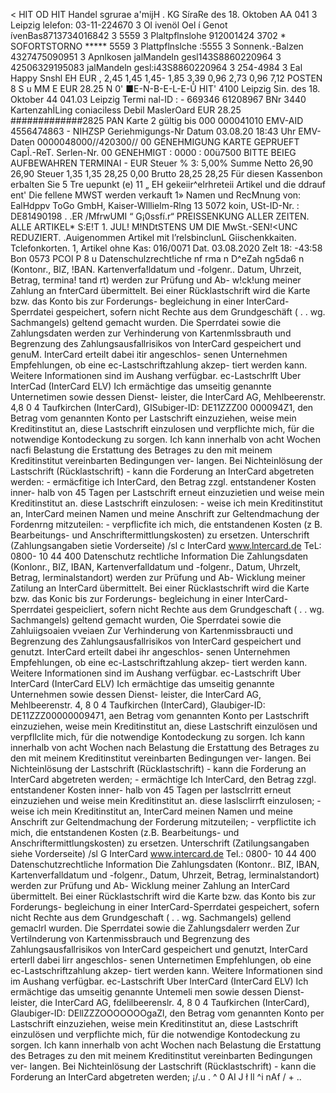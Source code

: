 < HIT OD HIT Handel sgrurae a'mijH . KG SíraRe des 18. Oktoben AA 041 3 Leipzig lelefon: 03-11-224670 3 Ol ivenöl Oel í Genot ívenBas8713734016842 3 5559 3 Plaltpflnslohe 912001424 3702 * SOFORTSTORNO ***** 5559 3 Plattpflnslche :5555 3 Sonnenk.-Balzen 4327475090951 3 Apnlkosen jalMandeln gesl143S8860220964 3 42506329195083 jalMandeln gesl:i43S8860220964 3 254-4984 3 Eal Happy Snshl EH EUR , 2,45 1,45 1,45- 1,85 3,39 0,96 2,73 0,96 7,12 POSTEN 8 S u MM E EUR 28.25 N 0' ■E-N-B-E-L-E-Ũ HIT' 4100 Leipzig Sin. des 18. Oktober 44 041.03 Leipzig Termi nal-ID : - 669346 61208967 BNr 3440 KartenzahİLing coniaciless Debil MaslerOard EUR 28.25 #############2825 PAN Karte 2 gültig bis 000 000041010 EMV-AID 4556474863 - NIHZSP Geriehmigungs-Nr Datum 03.08.20 18:43 Uhr EMV-Daten 0000048000//420300// 00 GENEHMIGUNG KARTE GEPRUEFT CapÎ.-ReT. Serlen-Nr. 00 GENEHMIGT : 0000 : 00ü7500 BITTE BEIEG AUFBEWAHREN TERMINAI - EUR Steuer % 3: 5,00% Summe Netto 26,90 26,90 Steuer 1,35 1,35 28,25 0,00 Brutto 28,25 28,25 Für diesen Kassenbon erbalten Sie 5 Tre uepunkt (e) 11 „ EH gekeiir^elrhreteii Artikel und die ddrauf ent' Die fellene MWST werden verkauft 1» Namen und RecMnung von: EalHdppv ToGo GmbH, Kaiser-Wlllielm-Rlng 13 5072 koin, USt-ID-Nr. : DE81490198 . .ER /MfrwUMI “ G¡0ssfí.r“ PREISSENKUNG ALLER ZEITEN. ALLE ARTIKEL* S:E!T 1. JUL! M!NDtSTENS UM DIE MwSt.-SEN!<UNC REDUZIERT. .Auigenommen Artikel mit l’relsbinclunL Giischenkkaiten. Tclefonkorten. 1, Artikel ohne Kas: 016/0071 Dat. 03.08.2020 Zelt 18: -43:58 Bon 0573 PCOl P 8 u Datenschulzrecht!iche nf rma n D^eZah ng5da6 n (Kontonr., BIZ, !BAN. Kartenverfa!ldatum und -folgenr.. Datum, Uhrzeit, Betrag, termina! tand rt) werden zur Prüfung und Ab- w!ck!ung meiner Zahlung an fnterCard übermittelt. Bei einer Rücklastschrift wird die Karte bzw. das Konto bis zur Forderungs- begleichung in einer InterCard-Sperrdatei gespeichert, sofern nicht Rechte aus dem Grundgeschäft ( . . wg. Sachmangels) geltend gemacht wurden. Die Sperrdatei sowie die Zahlungsdaten werden zur Verhinderung von Kartenmlssbrauth und Begrenzung des Zahlungsausfallrisikos von InterCard gespeichert und genuM. InterCard erteilt dabei itir angeschlos- senen Unternehmen Empfehlungen, ob eine ec-Lastschriftzahlung akzep- tiert werden kann. Weitere Informationen sind im Aushang verfügbar. ec-Lastschrlft Uber InterCad (InterCard ELV) Ich ermächtige das umseitig genannte Unternetimen sowie dessen Dienst- leister, die InterCard AG, Mehlbeerenstr. 4,8 0 4 Taufkirchen (InterCard), GISubiger-ID: DE11ZZZ00 000094Z1, den Betrag vom genannten Konto per Lastschrift einzuziehen, weise mein Kreditinstitut an, diese Lastschrift einzulosen und verpflichte mich, für die notwendige Kontodeckung zu sorgen. Ich kann innerhalb von acht Wochen nacfi Belastung die Erstattung des Betrages zu den mit meinem Kreditinstitut vereinbarten Bedingungen ver- langen. Bei Nichteinlösung der Lastschrift (Rücklastschrift) - kann die Forderung an InterCard abgetreten werden: - ermäcfitige ich InterCard, den Betrag zzgl. entstandener Kosten inner- halb von 45 Tagen per Lastschrift erneut einzuzietien und weise mein Kreditinstitut an. diese Lastschrift einzulosen: - weise ich mein Kreditinstitut an, InterCard meinen Namen und meine Anschrift zur Geltendmachung der Fordenrng mitzuteilen: - verpflicfite ich mich, die entstandenen Kosten (z B. Bearbeitungs- und Anschriftermittlungskosten) zu ersetzen. Unterschrift (Zahlungsangaben sietie Vorderseite) /sl c InterCard www.lntercard.de TeL: 0800- 10 44 400 Datenschutz rechtliche Information Die Zahlungsdaten (Konlonr., BIZ, IBAN, Kartenverfalldatum und -folgenr., Datum, Uhrzelt, Betrag, lerminalstandort) werden zur Prüfung und Ab- Wicklung meiner Zatilung an InterCard übermittelt. Bei einer Rücklastschrift wird die Karte bzw. das Konic bis zur Forderungs- begleichung in einer InterCard-Sperrdatei gespeicliert, sofern nicht Rechte aus dem Grundgeschaft ( . . wg. Sachmangels) geltend gemacht wurden, Oie Sperrdatei sowie die Zahluiigsoaien vveiaen Zur Verhinderung von Kartenmissbraucti und Begrenzung des Zahlungsausfallrisikos von InterCard gespeichert und genutzt. InterCard erteilt dabei ihr angeschlos- senen Unternehmen Empfehlungen, ob eine ec-Lastschriftzahlung akzep- tiert werden kann. Weitere Informationen sind im Aushang verfügbar. ec-Lastschrift Uber InterCard (InterCard ELV) Ich ermächtige das umseitig genannte Unternehmen sowie dessen Dienst- leister, die InterCard AG, Mehlbeerenstr. 4, 8 0 4 Taufkirchen (InterCard), Glaubiger-ID: DE11ZZZ00000009471, aen Betrag vom genannten Konto per Lastschrift einzuziehen, weise mein Kreditinstitut an, diese Lastschrift einzulösen und verpfllclite mich, für die notwendige Kontodeckung zu sorgen. Ich kann innerhalb von acht Wochen nach Belastung die Erstattung des Betrages zu den mit meinem Kreditinstitut vereinbarten Bedingungen ver- langen. Bei Nichteinlösung der Lastschrift (Rücklastschrift) - kann die Forderung an InterCard abgetreten werden; - ermächtige Ich InterCard, den Betrag zzgl. entstandener Kosten inner- halb von 45 Tagen per lastsclrritt erneut einzuziehen und weise mein Kreditinstitut an. diese laslsclirrft einzulosen; - weise ich mein Kreditinstitut an, InterCard meinen Namen und meine Anschrift zur Geltendmachung der Forderung mitzuteilen; - verpflictite ich mich, die entstandenen Kosten (z.B. Bearbeitungs- und Anschriftermittlungskosten) zu ersetzen. Unterschrift (Zatilungsangaben siehe Vorderseite) /sl G InterCard www.intercard.de Tel.: 0800- 10 44 400 Datenschutzrechtliche Information Die Zahlungsdaten (Kontonr.. BIZ, IBAN, Kartenverfalldatum und -folgenr., Datum, Uhrzeit, Betrag, lerminalstandort) werden zur Prüfung und Ab- Wicklung meiner Zahlung an InterCard übermittelt. Bei einer Rücklastschrift wird die Karte bzw. das Konto bis zur Forderungs- begleichung in einer InterCard-Sperrdatei gespeichert, sofern nicht Rechte aus dem Grundgeschaft ( . . wg. Sachmangels) gellend gemaclrl wurden. Die Sperrdatei sowie die Zahlungsdalerr werden Zur Vertilnderung von Kartenmissbrauch und Begrenzung des Zahlungsausfallrisikos von InterCard gespeichert und genutzt, InterCard erterll dabei lirr angeschlos- senen Unternetimen Empfehlungen, ob eine ec-Lastschriftzahlung akzep- tiert werden kann. Weitere Informationen sind im Aushang verfügbar. ec-Lastschrift Uber InterCard (InterCard ELV) Ich ermächtige das umseitig genannte Untemeli men sowie dessen Dienst- leister, die InterCard AG, fdelilbeerenslr. 4, 8 0 4 Taufkirchen (InterCard), Glaubiger-ID: DEllZZZOOOOOOOgaZl, den Betrag vom genannten Konto per Lastschrift einzuziehen, weise mein Kreditinstitut an, diese Lastschrift einzulösen und verpflichte mich, für die notwendige Kontodeckung zu sorgen. Ich kann innerhalb von acht Wochen nach Belastung die Erstattung des Betrages zu den mit meinem Kreditinstitut vereinbarten Bedingungen ver- langen. Bei Nichteinlösung der Lastschrift (Rücklastschrift) - kann die Forderung an InterCard abgetreten werden; ¡/.u . ^ 0 AI J ł ll ^i nAf / + ..